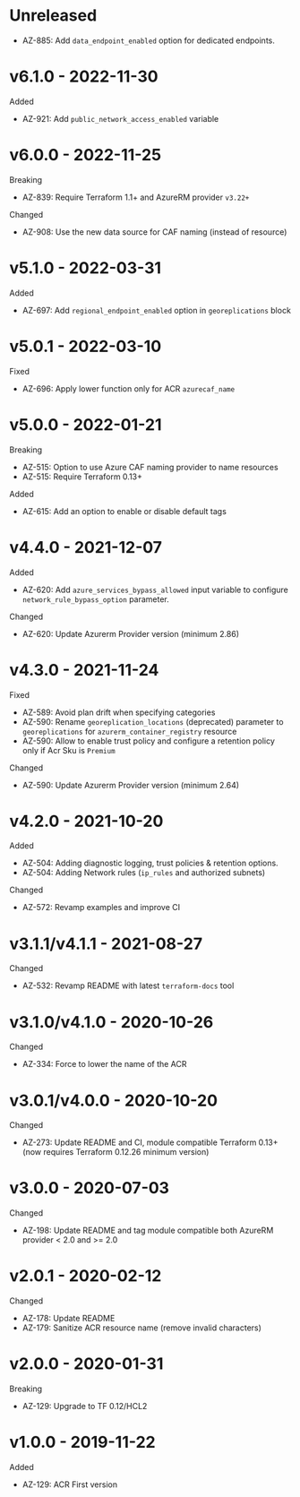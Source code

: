 # Unreleased
  * AZ-885: Add `data_endpoint_enabled` option for dedicated endpoints.

# v6.1.0 - 2022-11-30

Added
  * AZ-921: Add `public_network_access_enabled` variable

# v6.0.0 - 2022-11-25

Breaking
  * AZ-839: Require Terraform 1.1+ and AzureRM provider `v3.22+`

Changed
  * AZ-908: Use the new data source for CAF naming (instead of resource)

# v5.1.0 - 2022-03-31

Added
  * AZ-697: Add `regional_endpoint_enabled` option in `georeplications` block

# v5.0.1 - 2022-03-10

Fixed
  * AZ-696: Apply lower function only for ACR `azurecaf_name`

# v5.0.0 - 2022-01-21

Breaking
  * AZ-515: Option to use Azure CAF naming provider to name resources
  * AZ-515: Require Terraform 0.13+

Added
  * AZ-615: Add an option to enable or disable default tags

# v4.4.0 - 2021-12-07

Added
  * AZ-620: Add `azure_services_bypass_allowed` input variable to configure `network_rule_bypass_option` parameter.

Changed
  * AZ-620: Update Azurerm Provider version (minimum 2.86)

# v4.3.0 - 2021-11-24

Fixed
  * AZ-589: Avoid plan drift when specifying categories
  * AZ-590: Rename `georeplication_locations` (deprecated) parameter to `georeplications` for `azurerm_container_registry` resource
  * AZ-590: Allow to enable trust policy and configure a retention policy only if Acr Sku is `Premium`

Changed
  * AZ-590: Update Azurerm Provider version (minimum 2.64)

# v4.2.0 - 2021-10-20

Added
  * AZ-504: Adding diagnostic logging, trust policies & retention options.
  * AZ-504: Adding Network rules (`ip_rules` and authorized subnets)

Changed
  * AZ-572: Revamp examples and improve CI

# v3.1.1/v4.1.1 - 2021-08-27

Changed
* AZ-532: Revamp README with latest `terraform-docs` tool

# v3.1.0/v4.1.0 - 2020-10-26

Changed
  * AZ-334: Force to lower the name of the ACR

# v3.0.1/v4.0.0 - 2020-10-20

Changed
  * AZ-273: Update README and CI, module compatible Terraform 0.13+ (now requires Terraform 0.12.26 minimum version)

# v3.0.0 - 2020-07-03

Changed
  * AZ-198: Update README and tag module compatible both AzureRM provider < 2.0 and >= 2.0

# v2.0.1 - 2020-02-12

Changed
  * AZ-178: Update README
  * AZ-179: Sanitize ACR resource name (remove invalid characters)

# v2.0.0 - 2020-01-31

Breaking
  * AZ-129: Upgrade to TF 0.12/HCL2


# v1.0.0 - 2019-11-22

Added
  * AZ-129: ACR First version
